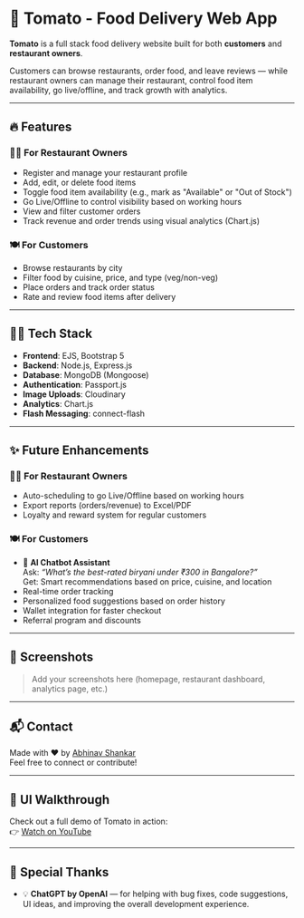 
# 🍅 Tomato - Food Delivery Web App

**Tomato** is a full stack food delivery website built for both **customers** and **restaurant owners**.

Customers can browse restaurants, order food, and leave reviews — while restaurant owners can manage their restaurant, control food item availability, go live/offline, and track growth with analytics.

---

## 🔥 Features

### 👨‍🍳 For Restaurant Owners
- Register and manage your restaurant profile  
- Add, edit, or delete food items  
- Toggle food item availability (e.g., mark as "Available" or "Out of Stock")  
- Go Live/Offline to control visibility based on working hours  
- View and filter customer orders  
- Track revenue and order trends using visual analytics (Chart.js)  

### 🍽️ For Customers
- Browse restaurants by city  
- Filter food by cuisine, price, and type (veg/non-veg)  
- Place orders and track order status  
- Rate and review food items after delivery  

---

## 🧑‍💻 Tech Stack

- **Frontend**: EJS, Bootstrap 5  
- **Backend**: Node.js, Express.js  
- **Database**: MongoDB (Mongoose)  
- **Authentication**: Passport.js  
- **Image Uploads**: Cloudinary  
- **Analytics**: Chart.js  
- **Flash Messaging**: connect-flash  

---


## ✨ Future Enhancements

### 🧑‍🍳 For Restaurant Owners
- Auto-scheduling to go Live/Offline based on working hours  
- Export reports (orders/revenue) to Excel/PDF  
- Loyalty and reward system for regular customers  

### 🍽️ For Customers
- 🤖 **AI Chatbot Assistant**  
  Ask: *“What’s the best-rated biryani under ₹300 in Bangalore?”*  
  Get: Smart recommendations based on price, cuisine, and location  
- Real-time order tracking  
- Personalized food suggestions based on order history  
- Wallet integration for faster checkout  
- Referral program and discounts

---

## 📸 Screenshots

> Add your screenshots here (homepage, restaurant dashboard, analytics page, etc.)

---

## 📬 Contact

Made with ❤️ by [Abhinav Shankar](https://github.com/abhinavshankar17)  
Feel free to connect or contribute!

---

## 🎥 UI Walkthrough

Check out a full demo of Tomato in action:  
👉 [Watch on YouTube](https://www.youtube.com/watch?v=your-demo-video-link)

---

## 🙌 Special Thanks

- 💡 **ChatGPT by OpenAI** — for helping with bug fixes, code suggestions, UI ideas, and improving the overall development experience.
